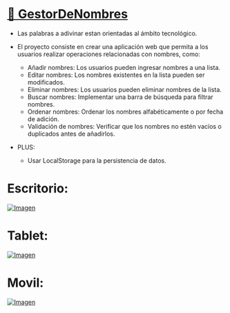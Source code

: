 # [👤 GestorDeNombres](https://davidfrontenddev.github.io/GestorDeNombres/)

- Las palabras a adivinar estan orientadas al ámbito tecnológico.
- El proyecto consiste en crear una aplicación web que permita a los usuarios realizar operaciones relacionadas con nombres, como:

  - Añadir nombres: Los usuarios pueden ingresar nombres a una lista.
  - Editar nombres: Los nombres existentes en la lista pueden ser modificados.
  - Eliminar nombres: Los usuarios pueden eliminar nombres de la lista.
  - Buscar nombres: Implementar una barra de búsqueda para filtrar nombres.
  - Ordenar nombres: Ordenar los nombres alfabéticamente o por fecha de adición.
  - Validación de nombres: Verificar que los nombres no estén vacíos o duplicados antes de añadirlos.

- PLUS:
  - Usar LocalStorage para la persistencia de datos.

# Escritorio:

[![Imagen](https://i.imgur.com/mAF0vJ2.png)](https://davidfrontenddev.github.io/GestorDeNombres/)

# Tablet:

[![Imagen](https://i.imgur.com/RQiW8BB.png)](https://davidfrontenddev.github.io/GestorDeNombres/)

# Movil:

[![Imagen](https://i.imgur.com/O2ynEPm.png)](https://davidfrontenddev.github.io/GestorDeNombres/)
